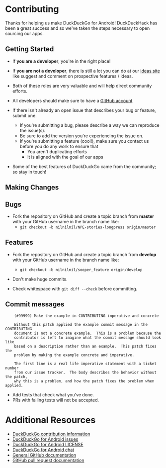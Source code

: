 # Contributing

Thanks for helping us make DuckDuckGo for Android! DuckDuckHack has been a
great success and so we've taken the steps necessary to open sourcing our apps.

## Getting Started

* If **you are a developer**, you're in the right place!
* If **you are not a developer**, there is still a lot you can do at our [ideas site](http://ideas.duckduckhack.com/) like suggest and comment on prospective features / ideas.
* Both of these roles are very valuable and will help direct community efforts.

* All developers should make sure to have a [GitHub account](https://github.com/signup/free)
* If there isn't already an open issue that describes your bug or feature, submit one.
  * If you're submitting a bug, please describe a way we can reproduce the issue(s).
  * Be sure to add the version you're experiencing the issue on.
  * If you're submitting a feature (cool!), make sure you contact us before you do any work to ensure that
    * You aren't duplicating efforts
    * It is aligned with the goal of our apps
* Some of the best features of DuckDuckGo came from the community; so stay in touch!


## Making Changes

## Bugs
* Fork the repository on GitHub and create a topic branch from **master** with your GitHub username in the branch name like:
  * `git checkout -b nilnilnil/NPE-stories-longpress origin/master`

## Features
* Fork the repository on GitHub and create a topic branch from **develop** with your GitHub username in the branch name like:
  * `git checkout -b nilnilnil/sooper_feature origin/develop`

* Don't make huge commits.
* Check whitespace with `git diff --check` before committing.

## Commit messages

````
    (#99999) Make the example in CONTRIBUTING imperative and concrete

    Without this patch applied the example commit message in the CONTRIBUTING
    document is not a concrete example.  This is a problem because the
    contributor is left to imagine what the commit message should look like
    based on a description rather than an example.  This patch fixes the
    problem by making the example concrete and imperative.

    The first line is a real life imperative statement with a ticket number
    from our issue tracker.  The body describes the behavior without the patch,
    why this is a problem, and how the patch fixes the problem when applied.
````

* Add tests that check what you've done.
* PRs with failing tests will not be accepted.

# Additional Resources

* [DuckDuckGo contribution information](http://help.dukgo.com/customer/portal/articles/378777-contributing)
* [DuckDuckGo for Android issues]()
* [DuckDuckGo for Android LICENSE]()
* [DuckDuckGo for Android chat](https://dukgo.com/blog/using-pidgin-with-xmpp-jabber)
* [General GitHub documentation](http://help.github.com/)
* [GitHub pull request documentation](http://help.github.com/send-pull-requests/)
